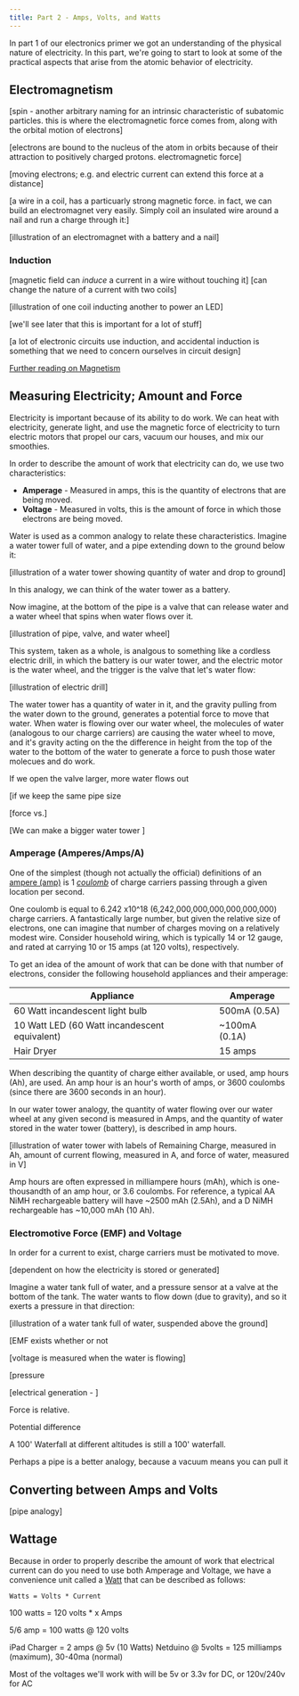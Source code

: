```yaml
---
title: Part 2 - Amps, Volts, and Watts
---
```


In part 1 of our electronics primer we got an understanding of the physical nature of electricity. In this part, we're going to start to look at some of the practical aspects that arise from the atomic behavior of electricity.

## Electromagnetism

<!--[field alignment comes from orbital motion AND spin of electrons]-->


[spin - another arbitrary naming for an intrinsic characteristic of subatomic particles. this is where the electromagnetic force comes from, along with the orbital motion of electrons]



[electrons are bound to the nucleus of the atom in orbits because of their attraction to positively charged protons. electromagnetic force]

[moving electrons; e.g. and electric current can extend this force at a distance]

[a wire in a coil, has a particuarly strong magnetic force. in fact, we can build an electromagnet very easily. Simply coil an insulated wire around a nail and run a charge through it:]

[illustration of an electromagnet with a battery and a nail]

### Induction

[magnetic field can _induce_ a current in a wire without touching it]
[can change the nature of a current with two coils]

[illustration of one coil inducting another to power an LED]

[we'll see later that this is important for a lot of stuff]

[a lot of electronic circuits use induction, and accidental induction is something that we need to concern ourselves in circuit design]

[Further reading on Magnetism](http://www.rpi.edu/dept/phys/ScIT/InformationStorage/faraday/magnetism_a.html)


## Measuring Electricity; Amount and Force

Electricity is important because of its ability to do work. We can heat with electricity, generate light, and use the magnetic force of electricity to turn electric motors that propel our cars, vacuum our houses, and mix our smoothies.

In order to describe the amount of work that electricity can do, we use two characteristics:

 * **Amperage** - Measured in amps, this is the quantity of electrons that are being moved.
 * **Voltage** - Measured in volts, this is the amount of force in which those electrons are being moved.

Water is used as a common analogy to relate these characteristics. Imagine a water tower full of water, and a pipe extending down to the ground below it:

[illustration of a water tower showing quantity of water and drop to ground]

In this analogy, we can think of the water tower as a battery. 

Now imagine, at the bottom of the pipe is a valve that can release water and a water wheel that spins when water flows over it.

[illustration of pipe, valve, and water wheel]

This system, taken as a whole, is analgous to something like a cordless electric drill, in which the battery is our water tower, and the electric motor is the water wheel, and the trigger is the valve that let's water flow:

[illustration of electric drill]

The water tower has a quantity of water in it, and the gravity pulling from the water down to the ground, generates a potential force to move that water. When water is flowing over our water wheel, the molecules of water (analogous to our charge carriers) are causing the water wheel to move, and it's gravity acting on the the difference in height from the top of the water to the bottom of the water to generate a force to push those water molecues and do work.

If we open the valve larger, more water flows out

[if we keep the same pipe size

[force vs.]

[We can make a bigger water tower ]



### Amperage (Amperes/Amps/A)

One of the simplest (though not actually the official) definitions of an [ampere (amp)](https://en.wikipedia.org/wiki/Ampere) is 1 [_coulomb_](https://en.wikipedia.org/wiki/Coulomb) of charge carriers passing through a given location per second. 

One coulomb is equal to 6.242 x10^18 (6,242,000,000,000,000,000,000) charge carriers. A fantastically large number, but given the relative size of electrons, one can imagine that number of charges moving on a relatively modest wire. Consider household wiring, which is typically 14 or 12 gauge, and rated at carrying 10 or 15 amps (at 120 volts), respectively.

To get an idea of the amount of work that can be done with that number of electrons, consider the following household appliances and their amperage:

| Appliance                       | Amperage |
|---------------------------------|--------------|
| 60 Watt incandescent light bulb | 500mA (0.5A) |
| 10 Watt LED (60 Watt incandescent equivalent) | ~100mA (0.1A) |
| Hair Dryer | 15 amps |

When describing the quantity of charge either available, or used, amp hours (Ah), are used. An amp hour is an hour's worth of amps, or 3600 coulombs (since there are 3600 seconds in an hour).

In our water tower analogy, the quantity of water flowing over our water wheel at any given second is measured in Amps, and the quantity of water stored in the water tower (battery), is described in amp hours.

[illustration of water tower with labels of Remaining Charge, measured in Ah, amount of current flowing, measured in A, and force of water, measured in V]

Amp hours are often expressed in milliampere hours (mAh), which is one-thousandth of an amp hour, or 3.6 coulombs. For reference, a typical AA NiMH rechargeable battery will have ~2500 mAh (2.5Ah), and a D NiMH rechargeable has ~10,000 mAh (10 Ah).

### Electromotive Force (EMF) and Voltage

In order for a current to exist, charge carriers must be motivated to move.

[dependent on how the electricity is stored or generated]

Imagine a water tank full of water, and a pressure sensor at a valve at the bottom of the tank. The water wants to flow down (due to gravity), and so it exerts a pressure in that direction:

[illustration of a water tank full of water, suspended above the ground]


[EMF exists whether or not 

[voltage is measured when the water is flowing]


[pressure 

[electrical generation - ]


Force is relative. 

Potential difference

A 100' Waterfall at different altitudes is still a 100' waterfall.

Perhaps a pipe is a better analogy, because a vacuum means you can pull it

## Converting between Amps and Volts

[pipe analogy]


## Wattage

Because in order to properly describe the amount of work that electrical current can do you need to use both Amperage and Voltage, we have a convenience unit called a [Watt](https://en.wikipedia.org/wiki/Watt) that can be described as follows:

```
Watts = Volts * Current
```




100 watts = 120 volts * x Amps

5/6 amp = 100 watts @ 120 volts

iPad Charger = 2 amps @ 5v (10 Watts)
Netduino @ 5volts = 125 milliamps (maximum), 30-40ma (normal)



Most of the voltages we'll work with will be 5v or 3.3v for DC, or 120v/240v for AC












